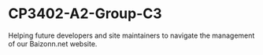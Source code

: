 # CP3402-A2-Group-C3
Helping future developers and site maintainers to navigate the management of our Baizonn.net website.
